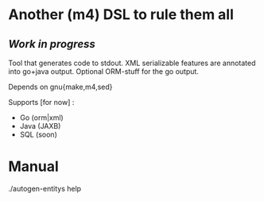 Another (m4) DSL to rule them all
=================================

_Work in progress_
-------------------

Tool that generates code to stdout.
XML serializable features are annotated into go+java output.
Optional ORM-stuff for the go output.

Depends on gnu{make,m4,sed}

Supports [for now] :

* Go (orm|xml)
* Java (JAXB)
* SQL (soon)

Manual
=======
./autogen-entitys help
